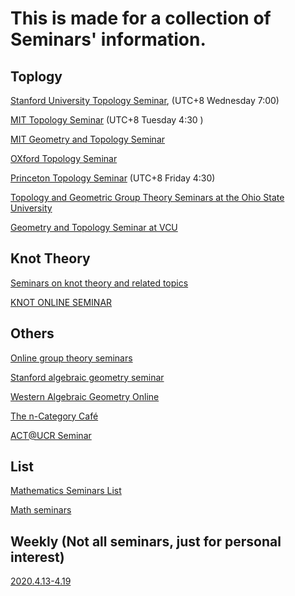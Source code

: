 #  This is made for a collection of Seminars' information.

## Toplogy
   [Stanford University Topology Seminar](https://mathematics.stanford.edu/events/topology), (UTC+8 Wednesday 7:00)
   
   [MIT Topology Seminar](https://math.mit.edu/topology/index.html) (UTC+8 Tuesday 4:30 )
   
   [MIT Geometry and Topology Seminar](https://sites.google.com/site/yupanduke/GTseminar)
   
   [OXford Topology Seminar](https://www.maths.ox.ac.uk/events/list/700/all)
   
   [Princeton Topology Seminar](https://www.math.princeton.edu/events/seminars/topology-seminar) (UTC+8 Friday 4:30)
   
   [Topology and Geometric Group Theory Seminars at the Ohio State University](https://sites.google.com/view/topoandggt)
   
   [Geometry and Topology Seminar at VCU](https://sites.google.com/vcu.edu/gtmp/home)
## Knot Theory
   [Seminars on knot theory and related topics](https://www.ktrt-seminars.com/)
   
   [KNOT ONLINE SEMINAR](https://lrobert.perso.math.cnrs.fr/kos.html) 
## Others
   [Online group theory seminars](https://nato.li/grouptheory)
   
   [Stanford algebraic geometry seminar](https://agstanford.com/2020/03/27/the-stanford-algebraic-geometry-seminar-online/)
   
   [Western Algebraic Geometry Online](https://sites.math.washington.edu/~jarod/wagon.html)
   
   [The n-Category Café](https://golem.ph.utexas.edu/category/)
   
   [ACT@UCR Seminar](https://sites.google.com/ucr.edu/actucr/)
## List 
   [Mathematics Seminars List](https://jaume.dedios.cat/math-seminars/)
   
   [Math seminars](https://mathseminars.org/)
   
## Weekly (Not all seminars, just for personal interest)
   [2020.4.13-4.19](https://github.com/JWMath/Seminars/blob/master/2020.4.13-4.19.md)

